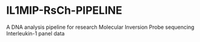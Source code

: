 # IL1MIP-RsCh-PIPELINE
A DNA analysis pipeline for research Molecular Inversion Probe sequencing Interleukin-1 panel data
